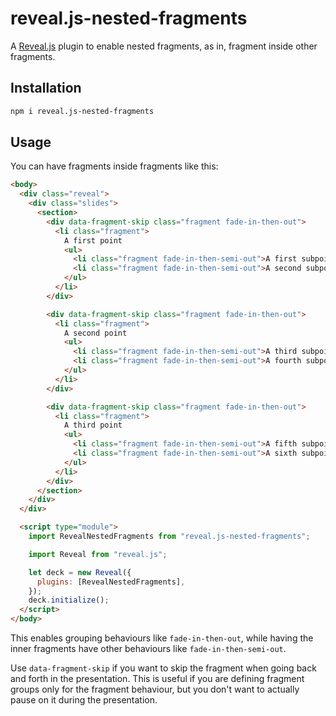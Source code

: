# reveal.js-nested-fragments

A [Reveal.js](https://revealjs.com/) plugin to enable nested fragments, as in, fragment inside other fragments.

## Installation

```bash
npm i reveal.js-nested-fragments
```

## Usage

You can have fragments inside fragments like this:

```html
<body>
  <div class="reveal">
    <div class="slides">
      <section>
        <div data-fragment-skip class="fragment fade-in-then-out">
          <li class="fragment">
            A first point
            <ul>
              <li class="fragment fade-in-then-semi-out">A first subpoint</li>
              <li class="fragment fade-in-then-semi-out">A second subpoint</li>
            </ul>
          </li>
        </div>

        <div data-fragment-skip class="fragment fade-in-then-out">
          <li class="fragment">
            A second point
            <ul>
              <li class="fragment fade-in-then-semi-out">A third subpoint</li>
              <li class="fragment fade-in-then-semi-out">A fourth subpoint</li>
            </ul>
          </li>
        </div>

        <div data-fragment-skip class="fragment fade-in-then-out">
          <li class="fragment">
            A third point
            <ul>
              <li class="fragment fade-in-then-semi-out">A fifth subpoint</li>
              <li class="fragment fade-in-then-semi-out">A sixth subpoint</li>
            </ul>
          </li>
        </div>
      </section>
    </div>
  </div>

  <script type="module">
    import RevealNestedFragments from "reveal.js-nested-fragments";

    import Reveal from "reveal.js";

    let deck = new Reveal({
      plugins: [RevealNestedFragments],
    });
    deck.initialize();
  </script>
</body>
```

This enables grouping behaviours like `fade-in-then-out`, while having the inner fragments have other behaviours like `fade-in-then-semi-out`.

Use `data-fragment-skip` if you want to skip the fragment when going back and forth in the presentation. This is useful if you are defining fragment groups only for the fragment behaviour, but you don't want to actually pause on it during the presentation.